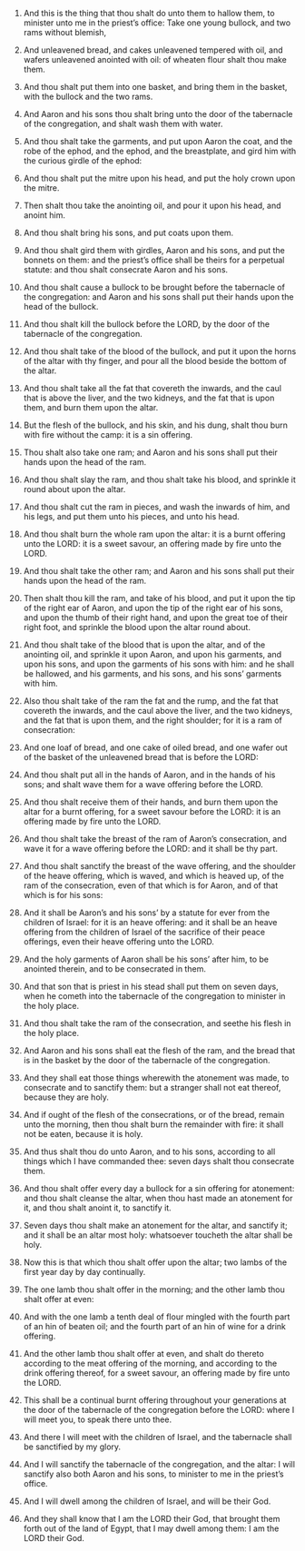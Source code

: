 1. And this is the thing that thou shalt do unto them to hallow
them, to minister unto me in the priest’s office: Take one young
bullock, and two rams without blemish,

2. And unleavened bread, and
cakes unleavened tempered with oil, and wafers unleavened anointed
with oil: of wheaten flour shalt thou make them.

3. And thou shalt put them into one basket, and bring them in the
basket, with the bullock and the two rams.

4. And Aaron and his sons thou shalt bring unto the door of the
tabernacle of the congregation, and shalt wash them with water.

5. And thou shalt take the garments, and put upon Aaron the coat,
and the robe of the ephod, and the ephod, and the breastplate, and
gird him with the curious girdle of the ephod:

6. And thou shalt put
the mitre upon his head, and put the holy crown upon the mitre.

7. Then shalt thou take the anointing oil, and pour it upon his
head, and anoint him.

8. And thou shalt bring his sons, and put coats upon them.

9. And thou shalt gird them with girdles, Aaron and his sons, and
put the bonnets on them: and the priest’s office shall be theirs for a
perpetual statute: and thou shalt consecrate Aaron and his sons.

10. And thou shalt cause a bullock to be brought before the
tabernacle of the congregation: and Aaron and his sons shall put their
hands upon the head of the bullock.

11. And thou shalt kill the bullock before the LORD, by the door of
the tabernacle of the congregation.

12. And thou shalt take of the blood of the bullock, and put it upon
the horns of the altar with thy finger, and pour all the blood beside
the bottom of the altar.

13. And thou shalt take all the fat that covereth the inwards, and
the caul that is above the liver, and the two kidneys, and the fat
that is upon them, and burn them upon the altar.

14. But the flesh of the bullock, and his skin, and his dung, shalt
thou burn with fire without the camp: it is a sin offering.

15. Thou shalt also take one ram; and Aaron and his sons shall put
their hands upon the head of the ram.

16. And thou shalt slay the ram, and thou shalt take his blood, and
sprinkle it round about upon the altar.

17. And thou shalt cut the ram in pieces, and wash the inwards of
him, and his legs, and put them unto his pieces, and unto his head.

18. And thou shalt burn the whole ram upon the altar: it is a burnt
offering unto the LORD: it is a sweet savour, an offering made by fire
unto the LORD.

19. And thou shalt take the other ram; and Aaron and his sons shall
put their hands upon the head of the ram.

20. Then shalt thou kill the ram, and take of his blood, and put it
upon the tip of the right ear of Aaron, and upon the tip of the right
ear of his sons, and upon the thumb of their right hand, and upon the
great toe of their right foot, and sprinkle the blood upon the altar
round about.

21. And thou shalt take of the blood that is upon the altar, and of
the anointing oil, and sprinkle it upon Aaron, and upon his garments,
and upon his sons, and upon the garments of his sons with him: and he
shall be hallowed, and his garments, and his sons, and his sons’
garments with him.

22. Also thou shalt take of the ram the fat and the rump, and the
fat that covereth the inwards, and the caul above the liver, and the
two kidneys, and the fat that is upon them, and the right shoulder;
for it is a ram of consecration:

23. And one loaf of bread, and one
cake of oiled bread, and one wafer out of the basket of the unleavened
bread that is before the LORD:

24. And thou shalt put all in the
hands of Aaron, and in the hands of his sons; and shalt wave them for
a wave offering before the LORD.

25. And thou shalt receive them of their hands, and burn them upon
the altar for a burnt offering, for a sweet savour before the LORD: it
is an offering made by fire unto the LORD.

26. And thou shalt take the breast of the ram of Aaron’s
consecration, and wave it for a wave offering before the LORD: and it
shall be thy part.

27. And thou shalt sanctify the breast of the wave offering, and the
shoulder of the heave offering, which is waved, and which is heaved
up, of the ram of the consecration, even of that which is for Aaron,
and of that which is for his sons:

28. And it shall be Aaron’s and
his sons’ by a statute for ever from the children of Israel: for it is
an heave offering: and it shall be an heave offering from the children
of Israel of the sacrifice of their peace offerings, even their heave
offering unto the LORD.

29. And the holy garments of Aaron shall be his sons’ after him, to
be anointed therein, and to be consecrated in them.

30. And that son that is priest in his stead shall put them on seven
days, when he cometh into the tabernacle of the congregation to
minister in the holy place.

31. And thou shalt take the ram of the consecration, and seethe his
flesh in the holy place.

32. And Aaron and his sons shall eat the flesh of the ram, and the
bread that is in the basket by the door of the tabernacle of the
congregation.

33. And they shall eat those things wherewith the atonement was
made, to consecrate and to sanctify them: but a stranger shall not eat
thereof, because they are holy.

34. And if ought of the flesh of the consecrations, or of the bread,
remain unto the morning, then thou shalt burn the remainder with fire:
it shall not be eaten, because it is holy.

35. And thus shalt thou do unto Aaron, and to his sons, according to
all things which I have commanded thee: seven days shalt thou
consecrate them.

36. And thou shalt offer every day a bullock for a sin offering for
atonement: and thou shalt cleanse the altar, when thou hast made an
atonement for it, and thou shalt anoint it, to sanctify it.

37. Seven days thou shalt make an atonement for the altar, and
sanctify it; and it shall be an altar most holy: whatsoever toucheth
the altar shall be holy.

38. Now this is that which thou shalt offer upon the altar; two
lambs of the first year day by day continually.

39. The one lamb thou shalt offer in the morning; and the other lamb
thou shalt offer at even:

40. And with the one lamb a tenth deal of
flour mingled with the fourth part of an hin of beaten oil; and the
fourth part of an hin of wine for a drink offering.

41. And the other lamb thou shalt offer at even, and shalt do
thereto according to the meat offering of the morning, and according
to the drink offering thereof, for a sweet savour, an offering made by
fire unto the LORD.

42. This shall be a continual burnt offering throughout your
generations at the door of the tabernacle of the congregation before
the LORD: where I will meet you, to speak there unto thee.

43. And there I will meet with the children of Israel, and the
tabernacle shall be sanctified by my glory.

44. And I will sanctify the tabernacle of the congregation, and the
altar: I will sanctify also both Aaron and his sons, to minister to me
in the priest’s office.

45. And I will dwell among the children of Israel, and will be their
God.

46. And they shall know that I am the LORD their God, that brought
them forth out of the land of Egypt, that I may dwell among them: I am
the LORD their God.